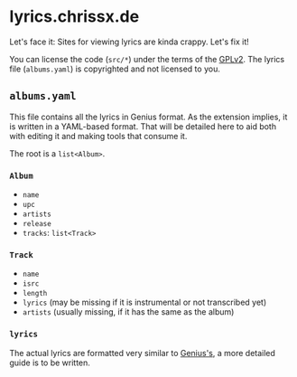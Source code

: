 # lyrics.chrissx.de

Let's face it: Sites for viewing lyrics are kinda crappy. Let's fix it!

You can license the code (`src/*`) under the terms of the
[GPLv2](https://www.gnu.org/licenses/old-licenses/gpl-2.0-standalone.html). The
lyrics file (`albums.yaml`) is copyrighted and not licensed to you.

## `albums.yaml`

This file contains all the lyrics in Genius format. As the extension implies, it
is written in a YAML-based format. That will be detailed here to aid both with
editing it and making tools that consume it.

The root is a `list<Album>`.

### `Album`

- `name`
- `upc`
- `artists`
- `release`
- `tracks`: `list<Track>`

### `Track`

- `name`
- `isrc`
- `length`
- `lyrics` (may be missing if it is instrumental or not transcribed yet)
- `artists` (usually missing, if it has the same as the album)

### `lyrics`

The actual lyrics are formatted very similar to
[Genius's](https://genius.com/Genius-how-to-add-songs-to-genius-annotated), a
more detailed guide is to be written.
